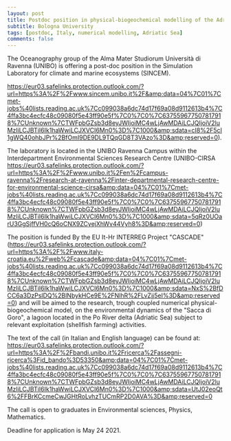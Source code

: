 ```yaml
---
layout: post
title: Postdoc position in physical-biogeochemical modelling of the Adriatic (Bologna, Italy)
subtitle: Bologna University
tags: [postdoc, Italy, numerical modelling, Adriatic Sea]
comments: false
---
```

The Oceanography group of the Alma Mater Studiorum Università di Ravenna
(UNIBO) is offering a post-doc position in the Simulation Laboratory for
climate and marine ecosystems (SINCEM).

https://eur03.safelinks.protection.outlook.com/?url=https%3A%2F%2Fwww.sincem.unibo.it%2F&amp;data=04%7C01%7Cmet-jobs%40lists.reading.ac.uk%7Cc099038a6dc74d17f69a08d9112613b4%7C4ffa3bc4ecfc48c09080f5e43ff90e5f%7C0%7C0%7C637559677507817918%7CUnknown%7CTWFpbGZsb3d8eyJWIjoiMC4wLjAwMDAiLCJQIjoiV2luMzIiLCJBTiI6Ik1haWwiLCJXVCI6Mn0%3D%7C1000&amp;sdata=cI8%2F5cI1gWQ40ohbJPr%2BfOmI9DE9DL9TQqGD8T3VAzo%3D&amp;reserved=0). 

The laboratory is located in the UNIBO Ravenna Campus within the
Interdepartment Environmental Sciences Research Centre (UNIBO-CIRSA
https://eur03.safelinks.protection.outlook.com/?url=https%3A%2F%2Fwww.unibo.it%2Fen%2Fcampus-ravenna%2Fresearch-at-ravenna%2Finter-departmental-research-centre-for-environmental-science-cirsa&amp;data=04%7C01%7Cmet-jobs%40lists.reading.ac.uk%7Cc099038a6dc74d17f69a08d9112613b4%7C4ffa3bc4ecfc48c09080f5e43ff90e5f%7C0%7C0%7C637559677507817918%7CUnknown%7CTWFpbGZsb3d8eyJWIjoiMC4wLjAwMDAiLCJQIjoiV2luMzIiLCJBTiI6Ik1haWwiLCJXVCI6Mn0%3D%7C1000&amp;sdata=5qRz0UOarU3GgSjffVH0cQ6oCNX9ZCyejXhWv44Vyh8%3D&amp;reserved=0)


The position is funded By the EU It-Hr INTERREG Project "CASCADE"
(https://eur03.safelinks.protection.outlook.com/?url=https%3A%2F%2Fwww.italy-croatia.eu%2Fweb%2Fcascade&amp;data=04%7C01%7Cmet-jobs%40lists.reading.ac.uk%7Cc099038a6dc74d17f69a08d9112613b4%7C4ffa3bc4ecfc48c09080f5e43ff90e5f%7C0%7C0%7C637559677507817918%7CUnknown%7CTWFpbGZsb3d8eyJWIjoiMC4wLjAwMDAiLCJQIjoiV2luMzIiLCJBTiI6Ik1haWwiLCJXVCI6Mn0%3D%7C1000&amp;sdata=NxS%2BfDCC6a3DzPslDQ%2BlNbykHCe9E%2FNlhR%2FLvZjj5eI%3D&amp;reserved=0) and will be aimed to the
research, trough coupled numerical physical-biogeochemical model, on the
environmental dynamics of the "Sacca di Goro", a lagoon located in the
Po River delta (Adriatic Sea) subject to relevant exploitation
(shellfish farming) activities.

The text of the call (in Italian and English language) can be found at:
https://eur03.safelinks.protection.outlook.com/?url=https%3A%2F%2Fbandi.unibo.it%2Fricerca%2Fassegni-ricerca%3Fid_bando%3D53350&amp;data=04%7C01%7Cmet-jobs%40lists.reading.ac.uk%7Cc099038a6dc74d17f69a08d9112613b4%7C4ffa3bc4ecfc48c09080f5e43ff90e5f%7C0%7C0%7C637559677507817918%7CUnknown%7CTWFpbGZsb3d8eyJWIjoiMC4wLjAwMDAiLCJQIjoiV2luMzIiLCJBTiI6Ik1haWwiLCJXVCI6Mn0%3D%7C1000&amp;sdata=UtJ02eoQt6%2FFBrKCcmeCwJGHtRoLvhzTUCmRP2D0AVA%3D&amp;reserved=0

The call is open to graduates in Environmental sciences, Physics,
Mathematics.

Deadline for application is May 24 2021.

